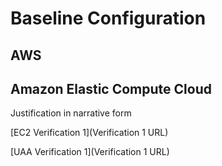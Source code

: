 # Baseline Configuration
## AWS

## Amazon Elastic Compute Cloud
Justification in narrative form  

[EC2 Verification 1](Verification 1 URL)

[UAA Verification 1](Verification 1 URL)
